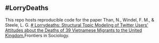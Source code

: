 ## \#LorryDeaths 

This repo hosts reproducible code for the paper Than, N., Windel, F. M., & Steele, L. G. [\# Lorrydeaths: Structural Topic Modeling of Twitter Users’ Attitudes about the Deaths of 39 Vietnamese Migrants to the United Kingdom.]([https://link-url-here.org](https://www.frontiersin.org/articles/10.3389/fsoc.2022.787450/full?&utm_source=Email_to_authors_&utm_medium=Email&utm_content=T1_11.5e1_author&utm_campaign=Email_publication&field=&journalName=Frontiers_in_Sociology&id=787450))Frontiers in Sociology. 

